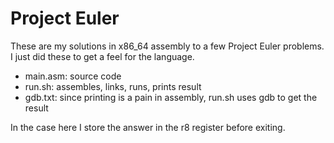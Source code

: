 # Project Euler
These are my solutions in x86_64 assembly to a few Project Euler problems.
I just did these to get a feel for the language.

- main.asm: source code
- run.sh:   assembles, links, runs, prints result
- gdb.txt:  since printing is a pain in assembly, run.sh uses gdb to get the result

In the case here I store the answer in the r8 register before exiting.
